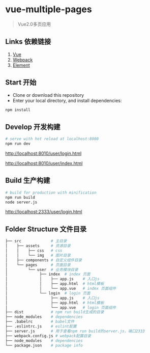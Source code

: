 # vue-multiple-pages

>Vue2.0多页应用

## Links 依赖链接

1. [Vue](https://github.com/vuejs/vue)
2. [Webpack](https://github.com/webpack/webpack)
3. [Element](https://github.com/ElemeFE/element)

## Start 开始

 - Clone or download this repository
 - Enter your local directory, and install dependencies:

``` bash
npm install
```

## Develop 开发构建

``` bash
# serve with hot reload at localhost:8080
npm run dev

```

[http://localhost:8010/user/login.html](http://localhost:8010/user/login.html)

[http://localhost:8010/user/index.html](http://localhost:8010/user/index.html)

## Build 生产构建

``` bash
# build for production with minification
npm run build
node server.js
```

[http://localhost:2333/user/login.html](http://localhost:2333/user/login.html)

## Folder Structure 文件目录

```bash
├── src             # 主目录
│    ├── assets     # 资源目录
│    │    ├── css   # css
│    │    └── img   # 图片目录
│    ├── components # 自定义组件目录
│    └── pages      # 页面目录
│         └── user  # 业务模块目录
│              ├── index  # index 页面
│              │    ├── app.js    # 入口js
│              │    ├── app.html  # html模板
│              │    └── app.vue   # index 页面组件
│              └── login  # login 页面
│                   ├── app.js    # 入口js
│                   ├── app.html  # html模板
│                   └── app.vue   # login 页面组件
├── dist            # npm run build生成的目录
├── node_modules    # dependencies
├── .babelrc        # babel文件
├── .eslintrc.js    # eslint配置
├── server.js       # 用于查看npm run build的server.js，端口2333
├── webpack.config.js # webpack配置目录
├── node_modules    # dependencies
└── package.json    # package info
```
